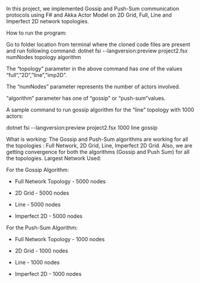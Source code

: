 In this project, we implemented Gossip and Push-Sum communication protocols using F# and Akka Actor Model on 2D Grid, Full, Line and Imperfect 2D network topologies.

How to run the program:

Go to folder location from terminal where the cloned code files are present and run following command: dotnet fsi --langversion:preview project2.fsx numNodes topology algorithm

The “topology” parameter in the above command has one of the values “full”,”2D”,”line”,”imp2D”.

The “numNodes” parameter represents the number of actors involved.

“algorithm” parameter has one of “gossip” or “push-sum”values.

A sample command to run gossip algorithm for the “line” topology with 1000 actors:

dotnet fsi --langversion:preview project2.fsx 1000 line gossip

What is working: The Gossip and Push-Sum algorithms are working for all the topologies : Full Network, 2D Grid, Line, Imperfect 2D Grid. Also, we are getting convergence for both the algorithms (Gossip and Push Sum) for all the topologies. Largest Network Used:

For the Gossip Algorithm:


  * Full Network Topology - 5000 nodes
  
  * 2D Grid - 5000 nodes
  
  * Line - 5000 nodes
  
  * Imperfect 2D - 5000 nodes
  
For the Push-Sum Algorithm:

  * Full Network Topology - 1000 nodes 
  
  * 2D Grid - 1000 nodes
  
  * Line - 1000 nodes
  
  * Imperfect 2D - 1000 nodes
